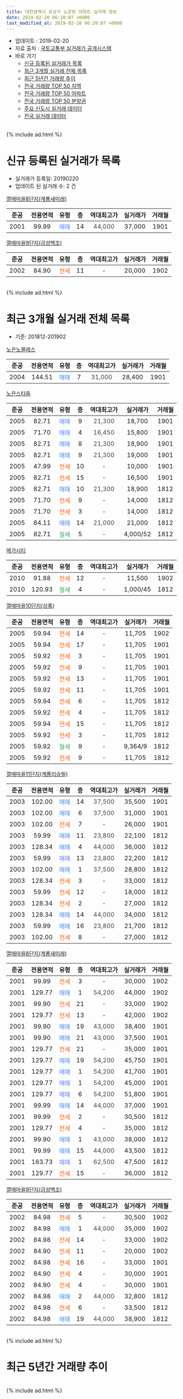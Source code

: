 ```yaml
---
title: 대전광역시 유성구 노은동 아파트 실거래 정보
date: 2019-02-20 06:20:07 +0900
last_modified_at: 2019-02-20 06:20:07 +0900
---
```


* 업데이트 : 2019-02-20
* 자료 출처 : [국토교통부 실거래가 공개시스템](http://rt.molit.go.kr)
* 바로 가기
    * [신규 등록된 실거래가 목록](#신규-등록된-실거래가-목록)
    * [최근 3개월 실거래 전체 목록](#최근-3개월-실거래-전체-목록)
    * [최근 5년간 거래량 추이](#최근-5년간-거래량-추이)
    * [전국 거래량 TOP 50 지역](https://inasie.github.io/apt-trade-info/최근-3개월-전국에서-가장-거래가-많이-발생한-지역)
    * [전국 거래량 TOP 50 아파트](https://inasie.github.io/apt-trade-info/최근-3개월-전국에서-가장-거래가-많이-발생한-아파트)
    * [전국 거래량 TOP 50 분양권](https://inasie.github.io/apt-trade-info/최근-3개월-전국에서-가장-거래가-많이-발생한-분양권)
    * [주요 신도시 실거래 데이터](https://inasie.github.io/apt-trade-info/주요-신도시)
    * [전국 실거래 데이터](https://inasie.github.io/apt-trade-info/전국)
<br>
{% include ad.html %}
<br>

# 신규 등록된 실거래가 목록
* 실거래가 등록일: 20190220
* 업데이트 된 실거래 수: 2 건


[열매마을8단지(계룡새미래)](https://search.naver.com/search.naver?query=%EB%8C%80%EC%A0%84%EA%B4%91%EC%97%AD%EC%8B%9C+%EC%9C%A0%EC%84%B1%EA%B5%AC+%EB%85%B8%EC%9D%80%EB%8F%99+%EC%97%B4%EB%A7%A4%EB%A7%88%EC%9D%848%EB%8B%A8%EC%A7%80%28%EA%B3%84%EB%A3%A1%EC%83%88%EB%AF%B8%EB%9E%98%29)

|준공|전용면적|유형|층|역대최고가|실거래가|거래월|
|:---:|:---:|:---:|:---:|:---:|:---:|:---:|
|2001|99.99|<span style="color:#4285f3">매매</span>|14|<span style="color:#444444">44,000</span>|37,000|1901|

[열매마을9단지(금성백조)](https://search.naver.com/search.naver?query=%EB%8C%80%EC%A0%84%EA%B4%91%EC%97%AD%EC%8B%9C+%EC%9C%A0%EC%84%B1%EA%B5%AC+%EB%85%B8%EC%9D%80%EB%8F%99+%EC%97%B4%EB%A7%A4%EB%A7%88%EC%9D%849%EB%8B%A8%EC%A7%80%28%EA%B8%88%EC%84%B1%EB%B0%B1%EC%A1%B0%29)

|준공|전용면적|유형|층|역대최고가|실거래가|거래월|
|:---:|:---:|:---:|:---:|:---:|:---:|:---:|
|2002|84.90|<span style="color:#ff5a00">전세</span>|11|<span style="color:#444444">-</span>|20,000|1902|


<br>
{% include ad.html %}
<br>

# 최근 3개월 실거래 전체 목록
* 기준: 201812-201902


[노은노블레스](https://search.naver.com/search.naver?query=%EB%8C%80%EC%A0%84%EA%B4%91%EC%97%AD%EC%8B%9C+%EC%9C%A0%EC%84%B1%EA%B5%AC+%EB%85%B8%EC%9D%80%EB%8F%99+%EB%85%B8%EC%9D%80%EB%85%B8%EB%B8%94%EB%A0%88%EC%8A%A4)

|준공|전용면적|유형|층|역대최고가|실거래가|거래월|
|:---:|:---:|:---:|:---:|:---:|:---:|:---:|
|2004|144.51|<span style="color:#4285f3">매매</span>|7|<span style="color:#444444">31,000</span>|28,400|1901|

[노은스타돔](https://search.naver.com/search.naver?query=%EB%8C%80%EC%A0%84%EA%B4%91%EC%97%AD%EC%8B%9C+%EC%9C%A0%EC%84%B1%EA%B5%AC+%EB%85%B8%EC%9D%80%EB%8F%99+%EB%85%B8%EC%9D%80%EC%8A%A4%ED%83%80%EB%8F%94)

|준공|전용면적|유형|층|역대최고가|실거래가|거래월|
|:---:|:---:|:---:|:---:|:---:|:---:|:---:|
|2005|82.71|<span style="color:#4285f3">매매</span>|9|<span style="color:#444444">21,300</span>|18,700|1901|
|2005|71.70|<span style="color:#4285f3">매매</span>|4|<span style="color:#444444">16,450</span>|15,800|1901|
|2005|82.71|<span style="color:#4285f3">매매</span>|8|<span style="color:#444444">21,300</span>|18,900|1901|
|2005|82.71|<span style="color:#4285f3">매매</span>|9|<span style="color:#444444">21,300</span>|19,000|1901|
|2005|47.99|<span style="color:#ff5a00">전세</span>|10|<span style="color:#444444">-</span>|10,000|1901|
|2005|82.71|<span style="color:#ff5a00">전세</span>|15|<span style="color:#444444">-</span>|16,500|1901|
|2005|82.71|<span style="color:#4285f3">매매</span>|10|<span style="color:#444444">21,300</span>|18,900|1812|
|2005|71.70|<span style="color:#ff5a00">전세</span>|9|<span style="color:#444444">-</span>|14,000|1812|
|2005|71.70|<span style="color:#ff5a00">전세</span>|3|<span style="color:#444444">-</span>|14,000|1812|
|2005|84.11|<span style="color:#4285f3">매매</span>|14|<span style="color:#444444">21,000</span>|21,000|1812|
|2005|82.71|<span style="color:#34a853">월세</span>|5|<span style="color:#444444">-</span>|4,000/52|1812|

[메가시티](https://search.naver.com/search.naver?query=%EB%8C%80%EC%A0%84%EA%B4%91%EC%97%AD%EC%8B%9C+%EC%9C%A0%EC%84%B1%EA%B5%AC+%EB%85%B8%EC%9D%80%EB%8F%99+%EB%A9%94%EA%B0%80%EC%8B%9C%ED%8B%B0)

|준공|전용면적|유형|층|역대최고가|실거래가|거래월|
|:---:|:---:|:---:|:---:|:---:|:---:|:---:|
|2010|91.88|<span style="color:#ff5a00">전세</span>|12|<span style="color:#444444">-</span>|11,500|1902|
|2010|120.93|<span style="color:#34a853">월세</span>|4|<span style="color:#444444">-</span>|1,000/45|1812|

[열매마을10단지(상록)](https://search.naver.com/search.naver?query=%EB%8C%80%EC%A0%84%EA%B4%91%EC%97%AD%EC%8B%9C+%EC%9C%A0%EC%84%B1%EA%B5%AC+%EB%85%B8%EC%9D%80%EB%8F%99+%EC%97%B4%EB%A7%A4%EB%A7%88%EC%9D%8410%EB%8B%A8%EC%A7%80%28%EC%83%81%EB%A1%9D%29)

|준공|전용면적|유형|층|역대최고가|실거래가|거래월|
|:---:|:---:|:---:|:---:|:---:|:---:|:---:|
|2005|59.94|<span style="color:#ff5a00">전세</span>|14|<span style="color:#444444">-</span>|11,705|1902|
|2005|59.94|<span style="color:#ff5a00">전세</span>|17|<span style="color:#444444">-</span>|11,705|1901|
|2005|59.92|<span style="color:#ff5a00">전세</span>|3|<span style="color:#444444">-</span>|11,705|1901|
|2005|59.92|<span style="color:#ff5a00">전세</span>|9|<span style="color:#444444">-</span>|11,705|1901|
|2005|59.92|<span style="color:#ff5a00">전세</span>|13|<span style="color:#444444">-</span>|11,705|1901|
|2005|59.92|<span style="color:#ff5a00">전세</span>|11|<span style="color:#444444">-</span>|11,705|1901|
|2005|59.94|<span style="color:#ff5a00">전세</span>|6|<span style="color:#444444">-</span>|11,705|1812|
|2005|59.92|<span style="color:#ff5a00">전세</span>|4|<span style="color:#444444">-</span>|11,705|1812|
|2005|59.94|<span style="color:#ff5a00">전세</span>|15|<span style="color:#444444">-</span>|11,705|1812|
|2005|59.92|<span style="color:#ff5a00">전세</span>|3|<span style="color:#444444">-</span>|11,705|1812|
|2005|59.92|<span style="color:#34a853">월세</span>|9|<span style="color:#444444">-</span>|9,364/9|1812|
|2005|59.92|<span style="color:#ff5a00">전세</span>|9|<span style="color:#444444">-</span>|11,705|1812|

[열매마을11단지(계룡리슈빌)](https://search.naver.com/search.naver?query=%EB%8C%80%EC%A0%84%EA%B4%91%EC%97%AD%EC%8B%9C+%EC%9C%A0%EC%84%B1%EA%B5%AC+%EB%85%B8%EC%9D%80%EB%8F%99+%EC%97%B4%EB%A7%A4%EB%A7%88%EC%9D%8411%EB%8B%A8%EC%A7%80%28%EA%B3%84%EB%A3%A1%EB%A6%AC%EC%8A%88%EB%B9%8C%29)

|준공|전용면적|유형|층|역대최고가|실거래가|거래월|
|:---:|:---:|:---:|:---:|:---:|:---:|:---:|
|2003|102.00|<span style="color:#4285f3">매매</span>|14|<span style="color:#444444">37,500</span>|35,500|1901|
|2003|102.00|<span style="color:#4285f3">매매</span>|6|<span style="color:#444444">37,500</span>|31,000|1901|
|2003|102.00|<span style="color:#ff5a00">전세</span>|7|<span style="color:#444444">-</span>|26,000|1901|
|2003|59.99|<span style="color:#4285f3">매매</span>|11|<span style="color:#444444">23,800</span>|22,100|1812|
|2003|128.34|<span style="color:#4285f3">매매</span>|4|<span style="color:#444444">44,000</span>|36,000|1812|
|2003|59.99|<span style="color:#4285f3">매매</span>|13|<span style="color:#444444">23,800</span>|22,200|1812|
|2003|102.00|<span style="color:#4285f3">매매</span>|1|<span style="color:#444444">37,500</span>|28,800|1812|
|2003|128.34|<span style="color:#ff5a00">전세</span>|3|<span style="color:#444444">-</span>|33,000|1812|
|2003|59.99|<span style="color:#ff5a00">전세</span>|12|<span style="color:#444444">-</span>|18,000|1812|
|2003|128.34|<span style="color:#ff5a00">전세</span>|2|<span style="color:#444444">-</span>|27,000|1812|
|2003|128.34|<span style="color:#4285f3">매매</span>|14|<span style="color:#444444">44,000</span>|34,000|1812|
|2003|59.99|<span style="color:#4285f3">매매</span>|16|<span style="color:#444444">23,800</span>|21,700|1812|
|2003|102.00|<span style="color:#ff5a00">전세</span>|8|<span style="color:#444444">-</span>|27,000|1812|

[열매마을8단지(계룡새미래)](https://search.naver.com/search.naver?query=%EB%8C%80%EC%A0%84%EA%B4%91%EC%97%AD%EC%8B%9C+%EC%9C%A0%EC%84%B1%EA%B5%AC+%EB%85%B8%EC%9D%80%EB%8F%99+%EC%97%B4%EB%A7%A4%EB%A7%88%EC%9D%848%EB%8B%A8%EC%A7%80%28%EA%B3%84%EB%A3%A1%EC%83%88%EB%AF%B8%EB%9E%98%29)

|준공|전용면적|유형|층|역대최고가|실거래가|거래월|
|:---:|:---:|:---:|:---:|:---:|:---:|:---:|
|2001|99.99|<span style="color:#ff5a00">전세</span>|3|<span style="color:#444444">-</span>|30,000|1902|
|2001|129.77|<span style="color:#4285f3">매매</span>|1|<span style="color:#444444">54,200</span>|44,000|1902|
|2001|99.90|<span style="color:#ff5a00">전세</span>|21|<span style="color:#444444">-</span>|33,000|1902|
|2001|129.77|<span style="color:#ff5a00">전세</span>|13|<span style="color:#444444">-</span>|42,000|1902|
|2001|99.90|<span style="color:#4285f3">매매</span>|19|<span style="color:#444444">43,000</span>|38,400|1901|
|2001|99.90|<span style="color:#4285f3">매매</span>|21|<span style="color:#444444">43,000</span>|37,500|1901|
|2001|129.77|<span style="color:#ff5a00">전세</span>|21|<span style="color:#444444">-</span>|35,000|1901|
|2001|129.77|<span style="color:#4285f3">매매</span>|19|<span style="color:#444444">54,200</span>|45,750|1901|
|2001|129.77|<span style="color:#4285f3">매매</span>|1|<span style="color:#444444">54,200</span>|41,700|1901|
|2001|129.77|<span style="color:#4285f3">매매</span>|1|<span style="color:#444444">54,200</span>|45,000|1901|
|2001|129.77|<span style="color:#4285f3">매매</span>|6|<span style="color:#444444">54,200</span>|51,800|1901|
|2001|99.99|<span style="color:#4285f3">매매</span>|14|<span style="color:#444444">44,000</span>|37,000|1901|
|2001|99.99|<span style="color:#ff5a00">전세</span>|2|<span style="color:#444444">-</span>|30,500|1812|
|2001|129.77|<span style="color:#ff5a00">전세</span>|4|<span style="color:#444444">-</span>|35,000|1812|
|2001|99.90|<span style="color:#4285f3">매매</span>|1|<span style="color:#444444">43,000</span>|38,000|1812|
|2001|99.99|<span style="color:#4285f3">매매</span>|15|<span style="color:#444444">44,000</span>|43,500|1812|
|2001|163.73|<span style="color:#4285f3">매매</span>|1|<span style="color:#444444">62,500</span>|47,500|1812|
|2001|129.77|<span style="color:#ff5a00">전세</span>|15|<span style="color:#444444">-</span>|36,000|1812|


<script async src="//pagead2.googlesyndication.com/pagead/js/adsbygoogle.js"></script>
<!-- 기본 -->
<ins class="adsbygoogle"
     style="display:block"
     data-ad-client="ca-pub-2446590836940007"
     data-ad-slot="1659523306"
     data-ad-format="auto"
     data-full-width-responsive="true"></ins>
<script>
(adsbygoogle = window.adsbygoogle || []).push({});
</script>


[열매마을9단지(금성백조)](https://search.naver.com/search.naver?query=%EB%8C%80%EC%A0%84%EA%B4%91%EC%97%AD%EC%8B%9C+%EC%9C%A0%EC%84%B1%EA%B5%AC+%EB%85%B8%EC%9D%80%EB%8F%99+%EC%97%B4%EB%A7%A4%EB%A7%88%EC%9D%849%EB%8B%A8%EC%A7%80%28%EA%B8%88%EC%84%B1%EB%B0%B1%EC%A1%B0%29)

|준공|전용면적|유형|층|역대최고가|실거래가|거래월|
|:---:|:---:|:---:|:---:|:---:|:---:|:---:|
|2002|84.98|<span style="color:#ff5a00">전세</span>|5|<span style="color:#444444">-</span>|30,500|1902|
|2002|84.98|<span style="color:#4285f3">매매</span>|1|<span style="color:#444444">44,000</span>|35,000|1902|
|2002|84.98|<span style="color:#ff5a00">전세</span>|14|<span style="color:#444444">-</span>|33,000|1902|
|2002|84.90|<span style="color:#ff5a00">전세</span>|11|<span style="color:#444444">-</span>|20,000|1902|
|2002|84.98|<span style="color:#ff5a00">전세</span>|16|<span style="color:#444444">-</span>|33,000|1901|
|2002|84.90|<span style="color:#ff5a00">전세</span>|4|<span style="color:#444444">-</span>|30,000|1901|
|2002|84.90|<span style="color:#ff5a00">전세</span>|4|<span style="color:#444444">-</span>|30,000|1901|
|2002|84.98|<span style="color:#4285f3">매매</span>|2|<span style="color:#444444">44,000</span>|32,800|1812|
|2002|84.98|<span style="color:#ff5a00">전세</span>|6|<span style="color:#444444">-</span>|33,500|1812|
|2002|84.98|<span style="color:#4285f3">매매</span>|19|<span style="color:#444444">44,000</span>|38,900|1812|


<br>
{% include ad.html %}
<br>

# 최근 5년간 거래량 추이


<div style="width:100%;">
    <canvas id="deal_progress" height="200"></canvas>
</div>

<script>
new Chart(document.getElementById("deal_progress"), {
    type: 'line',
    data: {
        labels: ['201402','201403','201404','201405','201406','201407','201408','201409','201410','201411','201412','201501','201502','201503','201504','201505','201506','201507','201508','201509','201510','201511','201512','201601','201602','201603','201604','201605','201606','201607','201608','201609','201610','201611','201612','201701','201702','201703','201704','201705','201706','201707','201708','201709','201710','201711','201712','201801','201802','201803','201804','201805','201806','201807','201808','201809','201810','201811','201812','201901','201902'],
        datasets: [{
            label: '매매',
            pointRadius: 1,
            data: [10, 11, 6, 13, 11, 15, 8, 9, 19, 16, 20, 11, 15, 12, 15, 16, 12, 17, 18, 11, 16, 19, 20, 18, 10, 14, 13, 12, 17, 19, 18, 26, 26, 22, 17, 15, 21, 15, 16, 15, 12, 14, 13, 21, 15, 31, 22, 25, 5, 14, 10, 11, 8, 13, 14, 19, 28, 25, 13, 14, 2],
            borderColor: "rgba(255, 201, 14, 1)",
            backgroundColor: "rgba(255, 201, 14, 0.5)",
            fill: false,
            lineTension: 0
        },{
            label: '전월세',
            pointRadius: 1,
            data: [32, 32, 18, 14, 21, 15, 25, 27, 31, 24, 27, 38, 23, 20, 14, 12, 19, 8, 15, 11, 12, 20, 16, 17, 17, 15, 18, 14, 13, 18, 11, 13, 14, 7, 19, 17, 20, 17, 15, 13, 10, 10, 7, 14, 10, 25, 25, 24, 18, 22, 10, 18, 8, 11, 18, 11, 21, 15, 18, 12, 8],
            borderColor: "rgba(0, 141, 185, 1)",
            backgroundColor: "rgba(0, 141, 185, 0.5)",
            fill: false,
            lineTension: 0
        }
        ]
    },
    options: {
        responsive: true,
        title: {
            display: false
        },
        tooltips: {
            mode: 'index',
            intersect: false
        },
        hover: {
            mode: 'nearest',
            intersect: true
        },
        scales: {
            xAxes: [{
                display: true,
                scaleLabel: {
                    display: true,
                    labelString: '년/월'
                }
            }],
            yAxes: [{
                display: true,
                ticks: {
                    suggestedMin: 0,
                },
                scaleLabel: {
                    display: true,
                    labelString: '실거래 수'
                }
            }]
        }
    }
});

</script>


<br>
{% include ad.html %}
<br>

